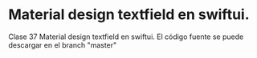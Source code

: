 # Material design textfield en swiftui.
Clase 37 Material design textfield en swiftui. El código fuente se puede descargar en el branch "master"
